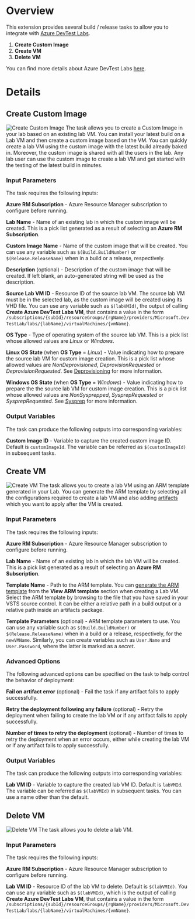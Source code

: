 # Overview
This extension provides several build / release tasks to allow you to integrate with [Azure DevTest Labs](https://azure.microsoft.com/en-us/services/devtest-lab/). 
 
1. **Create Custom Image**
2. **Create VM**
3. **Delete VM**

You can find more details about Azure DevTest Labs [here](https://azure.microsoft.com/en-us/services/devtest-lab/).
# Details
## Create Custom Image
![Create Custom Image](screenshots/azure-dtl-createcustomimage.png)
The task allows you  to create a Custom Image in your lab based on an existing lab VM. You can install your latest build on a Lab VM and then create a custom image based on the VM. You can quickly create a lab VM using the custom image with the latest build already baked in. Moreover, the custom image is shared with all the users in the lab. Any lab user can use the custom image to create a lab VM and get started with the testing of the latest build in minutes.   
### Input Parameters
The task requires the following inputs: 

**Azure RM Subscription** - Azure Resource Manager subscription to configure before running. 

**Lab Name** - Name of an existing lab in which the custom image will be created. This is a pick list generated as a result of selecting an **Azure RM Subscription**.

**Custom Image Name** - Name of the custom image that will be created. You can use any variable such as `$(Build.BuildNumber)` or `$(Release.ReleaseName)` when in a build or a release, respectively. 

**Description** (optional) - Description of the custom image that will be created. If left blank, an auto-generated string will be used as the description.

**Source Lab VM ID** - Resource ID of the source lab VM. The source lab VM must be in the selected lab, as the custom image will be created using its VHD file. You can use any variable such as `$(labVMId)`, the output of calling **Create Azure DevTest Labs VM**, that contains a value in the form `/subscriptions/{subId}/resourceGroups/{rgName}/providers/Microsoft.DevTestLab/labs/{labName}/virtualMachines/{vmName}`.

**OS Type** - Type of operating system of the source lab VM. This is a pick list whose allowed values are _Linux_ or _Windows_.

**Linux OS State** (when **OS Type** = _Linux_) - Value indicating how to prepare the source lab VM for custom image creation. This is a pick list whose allowed values are _NonDeprovisioned_, _DeprovisionRequested_ or _DeprovisionRequested_. See [Deprovisioning](http://aka.ms/Deprovisioning) for more information.

**Windows OS State** (when **OS Type** = _Windows_) - Value indicating how to prepare the the source lab VM for custom image creation. This is a pick list whose allowed values are _NonSysprepped_, _SysprepRequested_ or _SysprepRequested_. See [Sysprep](http://aka.ms/Sysprep) for more information.

### Output Variables
The task can produce the following outputs into corresponding variables:

**Custom Image ID** - Variable to capture the created custom image ID. Default is `customImageId`. The variable can be referred as `$(customImageId)` in subsequent tasks. 


## Create VM
![Create VM](screenshots/azure-dtl-createvm.png)
The task allows you to create a lab VM using an ARM template generated in your Lab. You can generate the ARM template by selecting all the configurations required to create a lab VM and also adding [artifacts](https://azure.microsoft.com/en-us/documentation/articles/devtest-lab-artifact-author/) which you want to apply after the VM is created.  
### Input Parameters
The task requires the following inputs: 

**Azure RM Subscription** - Azure Resource Manager subscription to configure before running. 

**Lab Name** - Name of an existing lab in which the lab VM will be created. This is a pick list generated as a result of selecting an **Azure RM Subscription**.

**Template Name** - Path to the ARM template. You can [generate the ARM template](https://azure.microsoft.com/en-us/documentation/articles/devtest-lab-add-vm-with-artifacts/#save-arm-template) from the **View ARM template** section when creating a Lab VM. Select the ARM template by browsing to the file that you have saved in your VSTS source control. It can be either a relative path in a build output or a relative path inside an artifacts package.

**Template Parameters** (optional) - ARM template parameters to use. You can use any variable such as `$(Build.BuildNumber)` or `$(Release.ReleaseName)` when in a build or a release, respectively, for the `newVMName`. Similarly, you can create variables such as `User.Name` and `User.Password`, where the latter is marked as a _secret_.

### Advanced Options
The following advanced options can be specified on the task to help control the behavior of deployment:

**Fail on artifact error** (optional) - Fail the task if any artifact fails to apply successfully.

**Retry the deployment following any failure** (optional) - Retry the deployment when failing to create the lab VM or if any artifact fails to apply successfully.

**Number of times to retry the deployment** (optional) - Number of times to retry the deployment when an error occurs, either while creating the lab VM or if any artifact fails to apply successfully.

### Output Variables
The task can produce the following outputs into corresponding variables:

**Lab VM ID** - Variable to capture the created lab VM ID. Default is `labVMId`. The variable can be referred as `$(labVMId)` in subsequent tasks. You can use a name other than the default.

## Delete VM
![Delete VM](screenshots/azure-dtl-deletevm.png)
The task allows you to delete a lab VM.
### Input Parameters
The task requires the following inputs: 

**Azure RM Subscription** - Azure Resource Manager subscription to configure before running. 

**Lab VM ID** - Resource ID of the lab VM to delete. Default is `$(labVMId)`. You can use any variable such as `$(labVMId)`, which is the output of calling **Create Azure DevTest Labs VM**, that contains a value in the form `/subscriptions/{subId}/resourceGroups/{rgName}/providers/Microsoft.DevTestLab/labs/{labName}/virtualMachines/{vmName}`.